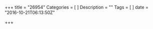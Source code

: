 +++
title = "26954"
Categories = [
]
Description = ""
Tags = [
]
date = "2016-10-21T06:13:50Z"

+++

